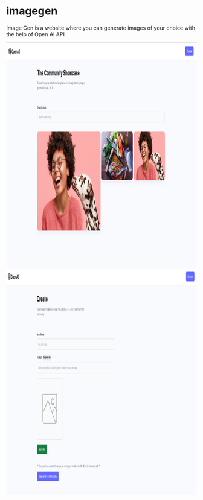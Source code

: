 # imagegen
Image Gen is a website where you can generate images  of your choice with the help of Open AI  API 

<img height="600em"   src="https://github.com/vincentkims49/imagegen/blob/main/image_git/home.png" align="center" style="width: 50 height: 100" />
<img height="600em"   src="https://github.com/vincentkims49/imagegen/blob/main/image_git/create.png" align="center" style="width: 50 height: 100" />


